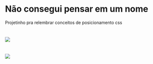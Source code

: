 # Não consegui pensar em um nome

Projetinho pra relembrar conceitos de posicionamento css

<h1>
  <img src="https://github.com/Eduardosbk/Praticando/blob/main/gif.gif">
</h1>

<h1>
  <img align="center" src="<img src="https://github.com/Eduardosbk/Praticando/blob/main/mobile.gif">
</h1>
